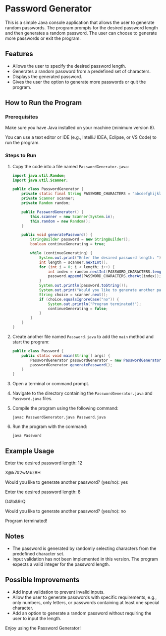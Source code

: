 # Password Generator

This is a simple Java console application that allows the user to generate random passwords. The program prompts for the desired password length and then generates a random password. The user can choose to generate more passwords or exit the program.

## Features

- Allows the user to specify the desired password length.
- Generates a random password from a predefined set of characters.
- Displays the generated password.
- Gives the user the option to generate more passwords or quit the program.

## How to Run the Program

### Prerequisites

Make sure you have Java installed on your machine (minimum version 8).

You can use a text editor or IDE (e.g., IntelliJ IDEA, Eclipse, or VS Code) to run the program.

### Steps to Run

1. Copy the code into a file named `PasswordGenerator.java`:

    ```java
    import java.util.Random;
    import java.util.Scanner;

    public class PasswordGenerator {
        private static final String PASSWORD_CHARACTERS = "abcdefghijklmnopqrstuvwxyzABCDEFGHIJKLMNOPQRSTUVWXYZ1234567890!§$%&/()=?`´'#*+-<>";
        private Scanner scanner;
        private Random random;

        public PasswordGenerator() {
            this.scanner = new Scanner(System.in);
            this.random = new Random();
        }

        public void generatePassword() {
            StringBuilder password = new StringBuilder();
            boolean continueGenerating = true;

            while (continueGenerating) {
                System.out.print("Enter the desired password length: ");
                int length = scanner.nextInt();
                for (int i = 0; i < length; i++) {
                    int index = random.nextInt(PASSWORD_CHARACTERS.length());
                    password.append(PASSWORD_CHARACTERS.charAt(index));
                }
                System.out.println(password.toString());
                System.out.print("Would you like to generate another password? (yes/no): ");
                String choice = scanner.next();
                if (choice.equalsIgnoreCase("no")) {
                    System.out.println("Program terminated!");
                    continueGenerating = false;
                }
            }
        }
    }
    ```

2. Create another file named `Password.java` to add the `main` method and start the program:

    ```java
    public class Password {
        public static void main(String[] args) {
            PasswordGenerator passwordGenerator = new PasswordGenerator();
            passwordGenerator.generatePassword();
        }
    }
    ```

3. Open a terminal or command prompt.
4. Navigate to the directory containing the `PasswordGenerator.java` and `Password.java` files.
5. Compile the program using the following command:

    ```
    javac PasswordGenerator.java Password.java
    ```

6. Run the program with the command:

    ```
    java Password
    ```

## Example Usage

Enter the desired password length: 12 

X@k7#2wMbz8H

Would you like to generate another password? (yes/no): yes

Enter the desired password length: 8 

D4!b&9rQ

Would you like to generate another password? (yes/no): no 

Program terminated!


## Notes

- The password is generated by randomly selecting characters from the predefined character set.
- Input validation has not been implemented in this version. The program expects a valid integer for the password length.
  
## Possible Improvements

- Add input validation to prevent invalid inputs.
- Allow the user to generate passwords with specific requirements, e.g., only numbers, only letters, or passwords containing at least one special character.
- Add an option to generate a random password without requiring the user to input the length.

Enjoy using the Password Generator!
